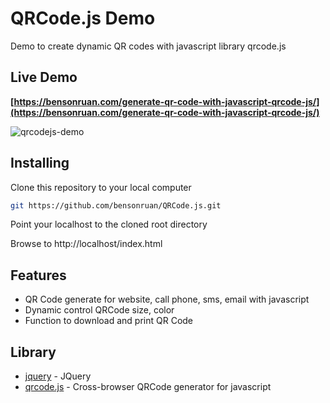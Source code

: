 # QRCode.js Demo
Demo to create dynamic QR codes with javascript library qrcode.js

## Live Demo
**[https://bensonruan.com/generate-qr-code-with-javascript-qrcode-js/](https://bensonruan.com/generate-qr-code-with-javascript-qrcode-js/)**

![qrcodejs-demo](https://bensonruan.com/wp-content/uploads/2023/06/qrcode-javascript-demo.jpg)

## Installing
Clone this repository to your local computer
``` bash
git https://github.com/bensonruan/QRCode.js.git
```
Point your localhost to the cloned root directory

Browse to http://localhost/index.html 

## Features
* QR Code generate for website, call phone, sms, email with javascript 
* Dynamic control QRCode size, color 
* Function to download and print QR Code 

## Library
* [jquery](https://code.jquery.com/jquery-3.3.1.min.js) - JQuery
* [qrcode.js](https://github.com/davidshimjs/qrcodejs) - Cross-browser QRCode generator for javascript
